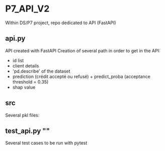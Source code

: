 # P7_API_V2
Within DS/P7 project, repo dedicated to API (FastAPI)

## api.py ##

API created with FastAPI
Creation of several path in order to get in the API:
- id list
- client details
- 'pd.describe' of the dataset
- prediction (crédit accepté ou refusé) + predict_proba (acceptance threshold = 0.35)
- shap value

## src ##

Several pkl files:



## test_api.py ""

Several test cases to be run with pytest



